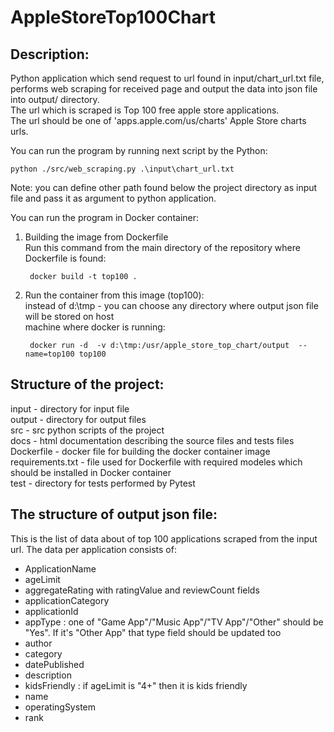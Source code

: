 # AppleStoreTop100Chart

Description:
--------------
Python application which send request to url found in input/chart_url.txt file,\
performs web scraping for received page and output the data into json file into output/ directory.\
The url which is scraped is Top 100 free apple store applications.\
The url should be one of 'apps.apple.com/us/charts' Apple Store charts urls.

You can run the program by running next script by the Python:

    python ./src/web_scraping.py .\input\chart_url.txt
    
  Note: you can define other path found below the project directory as input file and pass it as argument to python application.
  
You can run the program in Docker container:

1. Building the image from Dockerfile\
   Run this command from the main directory of the repository where Dockerfile is found:
   
        docker build -t top100 .
        
2. Run the container from this image (top100):\
   instead of d:\tmp - you can choose any directory where output json file will be stored on host \
   machine where docker is running:
   
        docker run -d  -v d:\tmp:/usr/apple_store_top_chart/output  --name=top100 top100
        
Structure of the project:
--------------------------
input - directory for input file\
output - directory for output files\
src - src python scripts of the project\
docs - html documentation describing the source files and tests files\
Dockerfile - docker file for building the docker container image\
requirements.txt - file used for Dockerfile with required modeles which should be installed in Docker container\
test - directory for tests performed by Pytest

The structure of output json file:
-----------------------------------
This is the list of data about of top 100 applications scraped from the input url. The data per application consists of:
- ApplicationName
- ageLimit
- aggregateRating with ratingValue and reviewCount fields
- applicationCategory
- applicationId
- appType : one of "Game App"/"Music App"/"TV App"/"Other" should be "Yes". If it's "Other App" that type field should be updated too
- author
- category
- datePublished
- description
- kidsFriendly : if ageLimit is "4+" then it is kids friendly
- name
- operatingSystem
- rank
